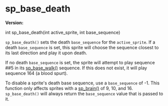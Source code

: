 # sp_base_death

**Version:** <VersionInfo dink="" standalone />&nbsp;<VersionInfo freedink="" standalone />&nbsp;<VersionInfo dinkhd="" standalone />&nbsp;<VersionInfo yedink="" standalone />

<Prototype>int sp_base_death(int active_sprite, int base_sequence)</Prototype>

`sp_base_death()` sets the death `base_sequence` for the `active_sprite`. If a death `base_sequence` is set, this sprite will choose the sequence closest to its last direction and play it upon death.

If no death `base_sequence` is set, the sprite will attempt to play sequence ##5 in its [sp_base_walk()](./sp-base-walk.md) sequence. If this does not exist, it will play sequence 164 (a blood spurt).

To disable a sprite's death base sequence, use a `base_sequence` of -1. This function only affects sprites with a [sp_brain()](./sp-brain.md) of 9, 10, and 16. `sp_base_death()` will always return the `base_sequence` value that is passed to it.
